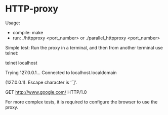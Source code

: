 # HTTP-proxy
Usage:
* compile: make
* run: ./httpproxy <port_number> or ./parallel_httpproxy <port_number>

Simple test:
Run the proxy in a terminal, and then from another terminal use telnet:

telnet localhost <PORT>
  
<port> Trying 127.0.0.1... Connected to localhost.localdomain
  
(127.0.0.1). Escape character is ’ˆ]’.

GET http://www.google.com/ HTTP/1.0
  
For more complex tests, it is required to configure the browser to use the proxy.
